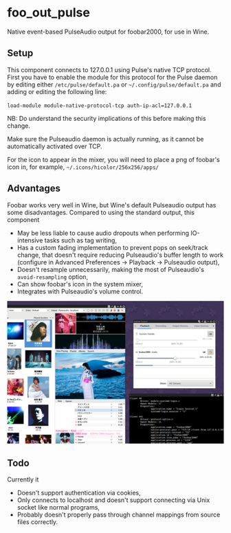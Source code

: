 # foo_out_pulse
Native event-based PulseAudio output for foobar2000, for use in Wine.

## Setup
This component connects to 127.0.0.1 using Pulse's native TCP protocol.
First you have to enable the module for this protocol for the Pulse daemon by editing either
`/etc/pulse/default.pa` or `~/.config/pulse/default.pa` and adding or editing the following line:

`load-module module-native-protocol-tcp auth-ip-acl=127.0.0.1`

NB: Do understand the security implications of this before making this change.

Make sure the Pulseaudio daemon is actually running, as it cannot be automatically activated over TCP.

For the icon to appear in the mixer, you will need to place a png of foobar's icon in, for example, `~/.icons/hicolor/256x256/apps/`

## Advantages
Foobar works very well in Wine, but Wine's default Pulseaudio output has some disadvantages. Compared to using the standard output, this component
- May be less liable to cause audio dropouts when performing IO-intensive tasks such as tag writing,
- Has a custom fading implementation to prevent pops on seek/track change, that doesn't require reducing Pulseaudio's buffer length to work (configure in Advanced Preferences -> Playback -> Pulseaudio output),
- Doesn't resample unnecessarily, making the most of Pulseaudio's `avoid-resampling` option,
- Can show foobar's icon in the system mixer,
- Integrates with Pulseaudio's volume control.

<img src="screenshot.png" width="660">

## Todo
Currently it
- Doesn't support authentication via cookies,
- Only connects to localhost and doesn't support connecting via Unix socket like normal programs,
- Probably doesn't properly pass through channel mappings from source files correctly.
